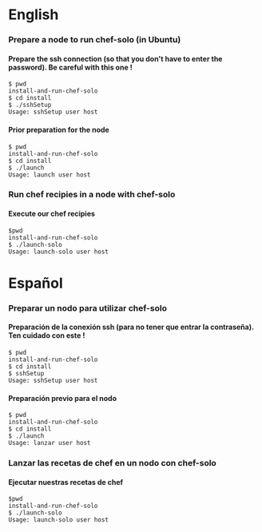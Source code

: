 # English

### Prepare a node to run chef-solo (in Ubuntu)

#### Prepare the ssh connection (so that you don't have to enter the password). Be careful with this one !

    $ pwd
    install-and-run-chef-solo
    $ cd install
    $ ./sshSetup
    Usage: sshSetup user host

#### Prior preparation for the node

    $ pwd
    install-and-run-chef-solo
    $ cd install
    $ ./launch
    Usage: launch user host

### Run chef recipies in a node with chef-solo

#### Execute our chef recipies

    $pwd
    install-and-run-chef-solo
    $ ./launch-solo
    Usage: launch-solo user host


# Español

### Preparar un nodo para utilizar chef-solo

#### Preparación de la conexión ssh (para no tener que entrar la contraseña). Ten cuidado con este !

    $ pwd
    install-and-run-chef-solo
    $ cd install
    $ sshSetup
    Usage: sshSetup user host

#### Preparación previo para el nodo

    $ pwd
    install-and-run-chef-solo
    $ cd install
    $ ./launch
    Usage: lanzar user host

### Lanzar las recetas de chef en un nodo con chef-solo

#### Ejecutar nuestras recetas de chef

    $pwd
    install-and-run-chef-solo
    $ ./launch-solo
    Usage: launch-solo user host


